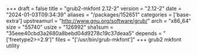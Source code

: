 +++
draft = false
title = "grub2-mkfont 2.12-2"
version = "2.12-2"
date = "2024-01-03T09:34:39"
aliases = "/packages/152651"
categories = ['base-extra']
upstreamurl = "http://www.gnu.org/software/grub/"
arch = "x86_64"
size = "55740"
usize = "126992"
sha1sum = "35eee40cbd3a2680a8bebd04d9278c19c37deaa5"
depends = "['freetype2>=2.9']"
files = "['/usr/bin/grub-mkfont']"
+++
grub2 mkfont utility